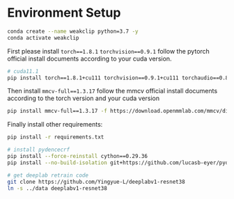 # Environment Setup 

```bash
conda create --name weakclip python=3.7 -y
conda activate weakclip
```

First please install `torch==1.8.1` `torchvision==0.9.1` follow the pytorch official install documents according to your cuda version.

```bash
# cuda11.1
pip install torch==1.8.1+cu111 torchvision==0.9.1+cu111 torchaudio==0.8.1 -f https://download.pytorch.org/whl/torch_stable.html
```
Then install `mmcv-full==1.3.17` follow the mmcv official install documents according to the torch version and your cuda version

```bash
pip install mmcv-full==1.3.17 -f https://download.openmmlab.com/mmcv/dist/cu111/torch1.8.0/index.html
```

Finally install other requirements:

```bash
pip install -r requirements.txt

# install pydencecrf
pip install --force-reinstall cython==0.29.36
pip install --no-build-isolation git+https://github.com/lucasb-eyer/pydensecrf.git

# get deeplab retrain code
git clone https://github.com/Yingyue-L/deeplabv1-resnet38
ln -s ../data deeplabv1-resnet38
```

